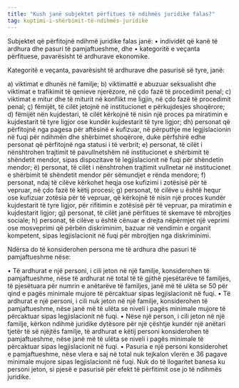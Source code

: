 ```yaml
---
title: "Kush janë subjektet përfitues të ndihmës juridike falas?"
tag: kuptimi-i-shërbimit-të-ndihmës-juridike
---
```

Subjektet që përfitojnë ndihmë juridike falas janë: 
•	individët që kanë të ardhura dhe pasuri të pamjaftueshme, dhe 
•	kategoritë e veçanta përfituese, pavarësisht të ardhurave ekonomike.

Kategoritë e veçanta, pavarësisht të ardhurave dhe pasurisë së tyre, janë: 

a) viktimat e dhunës në familje; 
b) viktimattë e abuzuar seksualisht dhe viktimat e trafikimit të qenieve njerëzore, në çdo fazë të procedimit penal; 
c) viktimat e mitur dhe të miturit në konflikt me ligjin, në çdo fazë të procedimit penal; 
ç) fëmijët, të cilët jetojnë në institucionet e përkujdesjes shoqërore; 
d) fëmijët nën kujdestari, të cilët kërkojnë të nisin një proces pa miratimin e kujdestarit të tyre ligjor ose kundër kujdestarit të tyre ligjor; 
dh) personat që përfitojnë nga pagesa për aftësinë e kufizuar, në përputhje me legjislacionin në fuqi për ndihmën dhe shërbimet shoqërore, duke përfshirë edhe personat që përfitojnë nga statusi i të verbrit; 
e) personat, të cilët i nënshtrohen trajtimit të pavullnetshëm në institucionet e shërbimit të shëndetit mendor, sipas dispozitave të legjislacionit në fuqi për shëndetin mendor; 
ë) personat, të cilët i nënshtrohen trajtimit vullnetar në institucionet e shërbimit të shëndetit mendor për sëmundjet e rënda mendore;
f) personat, ndaj të cilëve kërkohet heqja ose kufizimi i zotësisë për të vepruar, në çdo fazë të këtij procesi; 
g) personat, të cilëve u është hequr ose kufizuar zotësia për të vepruar, që kërkojnë të nisin një proces kundër kujdestarit të tyre ligjor, për rifitimin e zotësisë për të vepruar, pa miratimin e kujdestarit ligjor; 
gj) personat, të cilët janë përfitues të skemave të mbrojtjes sociale; 
h) personat, të cilëve u është cënuar e drejta nëpërmjet një veprimi ose mosveprimi që përbën diskriminim, bazuar në vendimin e organit kompetent, sipas legjislacionit në fuqi për mbrojtjen nga diskriminimi.

Ndërsa do të konsiderohen persona me të ardhura dhe pasuri të pamjaftueshme nëse:

•	Të ardhurat e një personi, i cili jeton në një familje, konsiderohen të pamjaftueshme, nëse të ardhurat në total të të gjithë pjesëtarëve të familjes, të pjesëtuara për numrin e anëtarëve të familjes, janë më të ulëta se 50 për qind e pagës minimale mujore të përcaktuar sipas legjislacionit në fuqi. 
•	Të ardhurat e një personi, i cili nuk jeton në një familje, konsiderohen të pamjaftueshme, nëse janë më të ulëta se niveli i pagës minimale mujore të përcaktuar sipas legjislacionit në fuqi. 
•	Nëse një person, i cili jeton në një familje, kërkon ndihmë juridike dytësore për një çështje kundër një anëtari tjetër të së njëjtës familje, të ardhurat e këtij personi konsiderohen të pamjaftueshme, nëse janë më të ulëta se niveli i pagës minimale të përcaktuar sipas legjislacionit në fuqi. 
•	Pasuria e një personi konsiderohet e pamjaftueshme, nëse vlera e saj në total nuk tejkalon vlerën e 36 pagave minimale mujore sipas legjislacionit në fuqi. Nuk do të llogaritet banesa ku personi jeton, si pjesë e pasurisë për efekt të përfitimit ose jo të ndihmës juridike.
